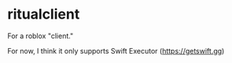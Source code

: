 # ritualclient
For a roblox "client."

For now, I think it only supports Swift Executor (https://getswift.gg)
